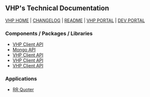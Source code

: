 VHP's Technical Documentation
-----------------------------

[VHP HOME] | [CHANGELOG] | [README] | [VHP PORTAL] | [DEV PORTAL]


### Components / Packages / Libraries
- [VHP Client API](./vhp-api)
- [Mongo API](./vhp-mongoapi)
- [VHP Client API](./vhp-api)
- [VHP Client API](./vhp-api)
- [VHP Client API](./vhp-api)



### Applications
- [RR Quoter](./VAD-RRQuoter)



[VHP HOME]: http://vhp1946.github.io
[CHANGELOG]: ./CHANGELOG.md
[README]: ./README.md
[VHP PORTAL]: https://vhpportal.com/
[DEV PORTAL]: http://dev.vhpportal.com/